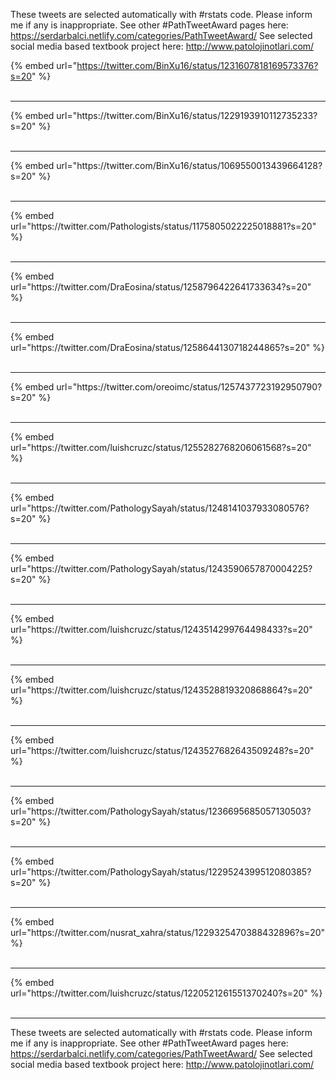 

These tweets are selected automatically with #rstats code. Please inform me if any is inappropriate.
See other #PathTweetAward pages here: https://serdarbalci.netlify.com/categories/PathTweetAward/ 
See selected social media based textbook project here: http://www.patolojinotlari.com/

{% embed url="https://twitter.com/BinXu16/status/1231607818169573376?s=20" %}<br>
<br>
<hr>
{% embed url="https://twitter.com/BinXu16/status/1229193910112735233?s=20" %}<br>
<br>
<hr>
{% embed url="https://twitter.com/BinXu16/status/1069550013439664128?s=20" %}<br>
<br>
<hr>
{% embed url="https://twitter.com/Pathologists/status/1175805022225018881?s=20" %}<br>
<br>
<hr>
{% embed url="https://twitter.com/DraEosina/status/1258796422641733634?s=20" %}<br>
<br>
<hr>
{% embed url="https://twitter.com/DraEosina/status/1258644130718244865?s=20" %}<br>
<br>
<hr>
{% embed url="https://twitter.com/oreoimc/status/1257437723192950790?s=20" %}<br>
<br>
<hr>
{% embed url="https://twitter.com/luishcruzc/status/1255282768206061568?s=20" %}<br>
<br>
<hr>
{% embed url="https://twitter.com/PathologySayah/status/1248141037933080576?s=20" %}<br>
<br>
<hr>
{% embed url="https://twitter.com/PathologySayah/status/1243590657870004225?s=20" %}<br>
<br>
<hr>
{% embed url="https://twitter.com/luishcruzc/status/1243514299764498433?s=20" %}<br>
<br>
<hr>
{% embed url="https://twitter.com/luishcruzc/status/1243528819320868864?s=20" %}<br>
<br>
<hr>
{% embed url="https://twitter.com/luishcruzc/status/1243527682643509248?s=20" %}<br>
<br>
<hr>
{% embed url="https://twitter.com/PathologySayah/status/1236695685057130503?s=20" %}<br>
<br>
<hr>
{% embed url="https://twitter.com/PathologySayah/status/1229524399512080385?s=20" %}<br>
<br>
<hr>
{% embed url="https://twitter.com/nusrat_xahra/status/1229325470388432896?s=20" %}<br>
<br>
<hr>
{% embed url="https://twitter.com/luishcruzc/status/1220521261551370240?s=20" %}<br>
<br>
<hr>


These tweets are selected automatically with #rstats code. Please inform me if any is inappropriate.
See other #PathTweetAward pages here: https://serdarbalci.netlify.com/categories/PathTweetAward/ 
See selected social media based textbook project here: http://www.patolojinotlari.com/
